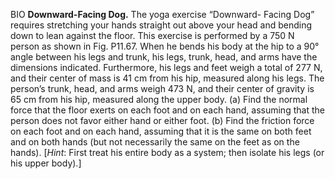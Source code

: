 BIO **Downward-Facing Dog.** The yoga exercise “Downward-
Facing Dog” requires stretching your hands straight out above your head
and bending down to lean against the floor. This exercise is performed by
a 750 N person as shown in Fig. P11.67. When he bends his body at the
hip to a 90° angle between his legs and trunk, his legs, trunk, head, and
arms have the dimensions indicated. Furthermore, his legs and feet weigh
a total of 277 N, and their center of mass is 41 cm from his hip, measured
along his legs. The person’s trunk, head, and arms weigh 473 N, and their
center of gravity is 65 cm from his hip, measured along the upper body.
(a) Find the normal force that the floor exerts on each foot and on each
hand, assuming that the person does not favor either hand or either foot.
(b) Find the friction force on each foot and on each hand, assuming that it
is the same on both feet and on both hands (but not necessarily the same
on the feet as on the hands). [*Hint*: First treat his entire body as a system;
then isolate his legs (or his upper body).]